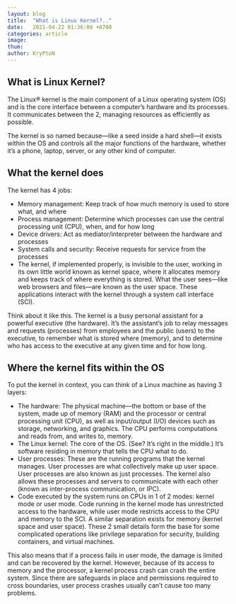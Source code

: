 ```yaml
---
layout: blog
title:  "What is Linux Kernel?.."
date:   2021-04-22 01:36:00 +0700
categories: article
image: 
thum: 
author: KryPtoN
---
```


## What is Linux Kernel?

The Linux® kernel is the main component of a Linux operating system (OS) and is the core interface between a computer’s hardware and its processes. It communicates between the 2, managing resources as efficiently as possible.

The kernel is so named because—like a seed inside a hard shell—it exists within the OS and controls all the major functions of the hardware, whether it’s a phone, laptop, server, or any other kind of computer.

## What the kernel does
The kernel has 4 jobs:

- Memory management: Keep track of how much memory is used to store what, and where
- Process management: Determine which processes can use the central processing unit (CPU), when, and for how long
- Device drivers: Act as mediator/interpreter between the hardware and processes
- System calls and security: Receive requests for service from the processes
- The kernel, if implemented properly, is invisible to the user, working in its own little world known as kernel space, where it allocates memory and keeps track of where everything is stored. What the user sees—like web browsers and files—are known as the user space. These applications interact with the kernel through a system call interface (SCI).

Think about it like this. The kernel is a busy personal assistant for a powerful executive (the hardware). It’s the assistant’s job to relay messages and requests (processes) from employees and the public (users) to the executive, to remember what is stored where (memory), and to determine who has access to the executive at any given time and for how long.

## Where the kernel fits within the OS
To put the kernel in context, you can think of a Linux machine as having 3 layers:

- The hardware: The physical machine—the bottom or base of the system, made up of memory (RAM) and the processor or central processing unit (CPU), as well as input/output (I/O) devices such as storage, networking, and graphics. The CPU performs computations and reads from, and writes to, memory.
- The Linux kernel: The core of the OS. (See? It’s right in the middle.) It’s software residing in memory that tells the CPU what to do.
- User processes: These are the running programs that the kernel manages. User processes are what collectively make up user space. User processes are also known as just processes. The kernel also allows these processes and servers to communicate with each other (known as inter-process communication, or IPC).
- Code executed by the system runs on CPUs in 1 of 2 modes: kernel mode or user mode. Code running in the kernel mode has unrestricted access to the hardware, while user mode restricts access to the CPU and memory to the SCI. A similar separation exists for memory (kernel space and user space). These 2 small details form the base for some complicated operations like privilege separation for security, building containers, and virtual machines.

This also means that if a process fails in user mode, the damage is limited and can be recovered by the kernel. However, because of its access to memory and the processor, a kernel process crash can crash the entire system. Since there are safeguards in place and permissions required to cross boundaries, user process crashes usually can’t cause too many problems.
